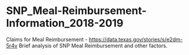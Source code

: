 # SNP_Meal-Reimbursement-Information_2018-2019
Claims for Meal Reimbursement - https://data.texas.gov/stories/s/e2dm-5r4v
Brief analysis of SNP Meal Reimbursement and other factors.

